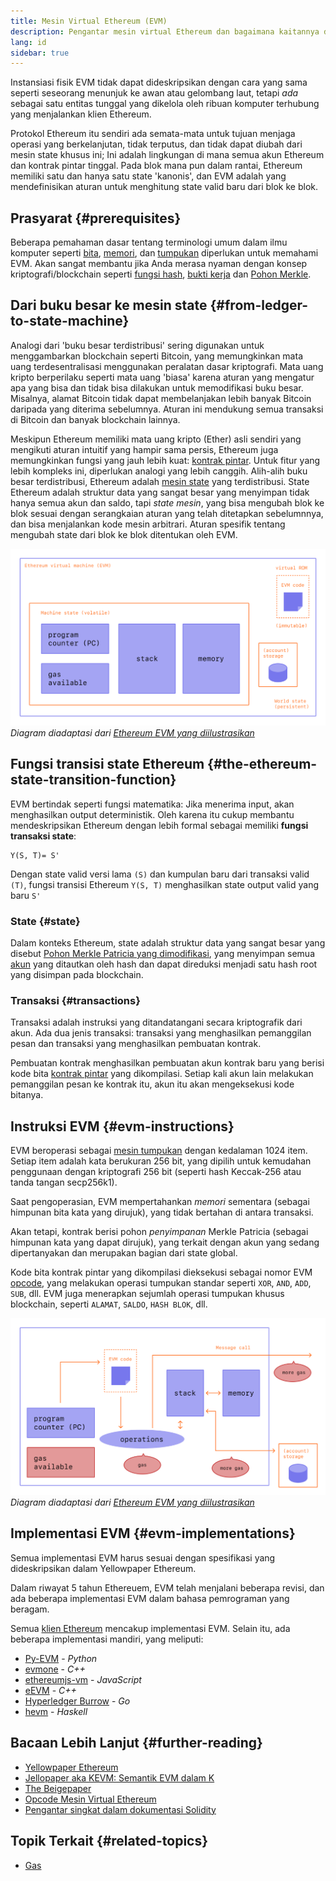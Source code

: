 ```yaml
---
title: Mesin Virtual Ethereum (EVM)
description: Pengantar mesin virtual Ethereum dan bagaimana kaitannya dengan state, transaksi, dan kontrak pintar.
lang: id
sidebar: true
---
```


Instansiasi fisik EVM tidak dapat dideskripsikan dengan cara yang sama seperti seseorang menunjuk ke awan atau gelombang laut, tetapi _ada_ sebagai satu entitas tunggal yang dikelola oleh ribuan komputer terhubung yang menjalankan klien Ethereum.

Protokol Ethereum itu sendiri ada semata-mata untuk tujuan menjaga operasi yang berkelanjutan, tidak terputus, dan tidak dapat diubah dari mesin state khusus ini; Ini adalah lingkungan di mana semua akun Ethereum dan kontrak pintar tinggal. Pada blok mana pun dalam rantai, Ethereum memiliki satu dan hanya satu state 'kanonis', dan EVM adalah yang mendefinisikan aturan untuk menghitung state valid baru dari blok ke blok.

## Prasyarat {#prerequisites}

Beberapa pemahaman dasar tentang terminologi umum dalam ilmu komputer seperti [bita](https://en.wikipedia.org/wiki/Byte), [memori](https://en.wikipedia.org/wiki/Computer_memory), dan [tumpukan](<https://en.wikipedia.org/wiki/Stack_(abstract_data_type)>) diperlukan untuk memahami EVM. Akan sangat membantu jika Anda merasa nyaman dengan konsep kriptografi/blockchain seperti [fungsi hash](https://en.wikipedia.org/wiki/Cryptographic_hash_function), [bukti kerja](https://en.wikipedia.org/wiki/Proof_of_work) dan [Pohon Merkle](https://en.wikipedia.org/wiki/Merkle_tree).

## Dari buku besar ke mesin state {#from-ledger-to-state-machine}

Analogi dari 'buku besar terdistribusi' sering digunakan untuk menggambarkan blockchain seperti Bitcoin, yang memungkinkan mata uang terdesentralisasi menggunakan peralatan dasar kriptografi. Mata uang kripto berperilaku seperti mata uang 'biasa' karena aturan yang mengatur apa yang bisa dan tidak bisa dilakukan untuk memodifikasi buku besar. Misalnya, alamat Bitcoin tidak dapat membelanjakan lebih banyak Bitcoin daripada yang diterima sebelumnya. Aturan ini mendukung semua transaksi di Bitcoin dan banyak blockchain lainnya.

Meskipun Ethereum memiliki mata uang kripto (Ether) asli sendiri yang mengikuti aturan intuitif yang hampir sama persis, Ethereum juga memungkinkan fungsi yang jauh lebih kuat: [kontrak pintar](/developers/docs/smart-contracts/). Untuk fitur yang lebih kompleks ini, diperlukan analogi yang lebih canggih. Alih-alih buku besar terdistribusi, Ethereum adalah [mesin state](https://en.wikipedia.org/wiki/Finite-state_machine) yang terdistribusi. State Ethereum adalah struktur data yang sangat besar yang menyimpan tidak hanya semua akun dan saldo, tapi _state mesin_, yang bisa mengubah blok ke blok sesuai dengan serangkaian aturan yang telah ditetapkan sebelumnnya, dan bisa menjalankan kode mesin arbitrari. Aturan spesifik tentang mengubah state dari blok ke blok ditentukan oleh EVM.

![Sebuah diagram menunjukkan susunan EVM](../../../../../developers/docs/evm/evm.png) _Diagram diadaptasi dari [Ethereum EVM yang diilustrasikan](https://takenobu-hs.github.io/downloads/ethereum_evm_illustrated.pdf)_

## Fungsi transisi state Ethereum {#the-ethereum-state-transition-function}

EVM bertindak seperti fungsi matematika: Jika menerima input, akan menghasilkan output deterministik. Oleh karena itu cukup membantu mendeskripsikan Ethereum dengan lebih formal sebagai memiliki **fungsi transaksi state**:

```
Y(S, T)= S'
```

Dengan state valid versi lama `(S)` dan kumpulan baru dari transaksi valid `(T)`, fungsi transisi Ethereum `Y(S, T)` menghasilkan state output valid yang baru `S'`

### State {#state}

Dalam konteks Ethereum, state adalah struktur data yang sangat besar yang disebut [Pohon Merkle Patricia yang dimodifikasi](https://eth.wiki/en/fundamentals/patricia-tree), yang menyimpan semua [akun](/developers/docs/accounts/) yang ditautkan oleh hash dan dapat direduksi menjadi satu hash root yang disimpan pada blockchain.

### Transaksi {#transactions}

Transaksi adalah instruksi yang ditandatangani secara kriptografik dari akun. Ada dua jenis transaksi: transaksi yang menghasilkan pemanggilan pesan dan transaksi yang menghasilkan pembuatan kontrak.

Pembuatan kontrak menghasilkan pembuatan akun kontrak baru yang berisi kode bita [kontrak pintar](/developers/docs/smart-contracts/anatomy/) yang dikompilasi. Setiap kali akun lain melakukan pemanggilan pesan ke kontrak itu, akun itu akan mengeksekusi kode bitanya.

## Instruksi EVM {#evm-instructions}

EVM beroperasi sebagai [mesin tumpukan](https://en.wikipedia.org/wiki/Stack_machine) dengan kedalaman 1024 item. Setiap item adalah kata berukuran 256 bit, yang dipilih untuk kemudahan penggunaan dengan kriptografi 256 bit (seperti hash Keccak-256 atau tanda tangan secp256k1).

Saat pengoperasian, EVM mempertahankan _memori_ sementara (sebagai himpunan bita kata yang dirujuk), yang tidak bertahan di antara transaksi.

Akan tetapi, kontrak berisi pohon _penyimpanan_ Merkle Patricia (sebagai himpunan kata yang dapat dirujuk), yang terkait dengan akun yang sedang dipertanyakan dan merupakan bagian dari state global.

Kode bita kontrak pintar yang dikompilasi dieksekusi sebagai nomor EVM [opcode](/developers/docs/evm/opcodes), yang melakukan operasi tumpukan standar seperti `XOR`, `AND`, `ADD`, `SUB`, dll. EVM juga menerapkan sejumlah operasi tumpukan khusus blockchain, seperti `ALAMAT`, `SALDO`, `HASH BLOK`, dll.

![Sebuah diagram menampilkan gas yang diperlukan untuk operasi EVM](../../../../../developers/docs/gas/gas.png) _Diagram diadaptasi dari [Ethereum EVM yang diilustrasikan](https://takenobu-hs.github.io/downloads/ethereum_evm_illustrated.pdf)_

## Implementasi EVM {#evm-implementations}

Semua implementasi EVM harus sesuai dengan spesifikasi yang dideskripsikan dalam Yellowpaper Ethereum.

Dalam riwayat 5 tahun Ethereuem, EVM telah menjalani beberapa revisi, dan ada beberapa implementasi EVM dalam bahasa pemrograman yang beragam.

Semua [klien Ethereum](/developers/docs/nodes-and-clients/#clients) mencakup implementasi EVM. Selain itu, ada beberapa implementasi mandiri, yang meliputi:

- [Py-EVM](https://github.com/ethereum/py-evm) - _Python_
- [evmone](https://github.com/ethereum/evmone) - _C++_
- [ethereumjs-vm](https://github.com/ethereumjs/ethereumjs-vm) - _JavaScript_
- [eEVM](https://github.com/microsoft/eevm) - _C++_
- [Hyperledger Burrow](https://github.com/hyperledger/burrow) - _Go_
- [hevm](https://github.com/dapphub/dapptools/tree/master/src/hevm) - _Haskell_

## Bacaan Lebih Lanjut {#further-reading}

- [Yellowpaper Ethereum](https://ethereum.github.io/yellowpaper/paper.pdf)
- [Jellopaper aka KEVM: Semantik EVM dalam K](https://jellopaper.org/)
- [The Beigepaper](https://github.com/chronaeon/beigepaper)
- [Opcode Mesin Virtual Ethereum](https://www.ethervm.io/)
- [Pengantar singkat dalam dokumentasi Solidity](https://docs.soliditylang.org/en/latest/introduction-to-smart-contracts.html#index-6)

## Topik Terkait {#related-topics}

- [Gas](/developers/docs/gas/)
